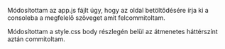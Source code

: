 Módosítottam az app.js fájlt úgy, hogy az oldal betöltődésére írja ki a consoleba a megfelelő szöveget amit felcommitoltam.

Módosítottam a style.css body részlegén belül az átmenetes háttérszínt aztán commitoltam.
